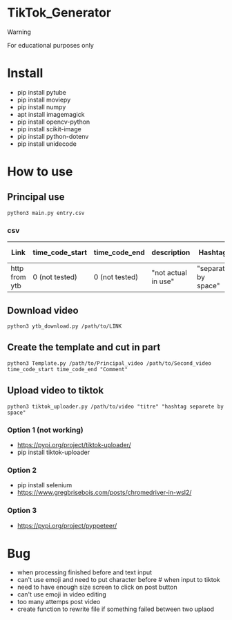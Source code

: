 # TikTok_Generator

> [!WARNING] 
> For educational purposes only

# Install
- pip install pytube
- pip install moviepy
- pip install numpy
- apt install imagemagick 
- pip install opencv-python
- pip install scikit-image
- pip install python-dotenv
- pip install unidecode

# How to use
## Principal use
```
python3 main.py entry.csv
```
### csv
| Link | time_code_start | time_code_end | description | Hashtag | on screen message
| ------------- | ------------- | ------------- | ------------- | ------------- | ------------- |
| http from ytb  | 0 (not tested)  | 0 (not tested)  | "not actual in use"  | "separate by space"  | "max 25 characters"  |
## Download video
```
python3 ytb_download.py /path/to/LINK
```
## Create the template and cut in part
```
python3 Template.py /path/to/Principal_video /path/to/Second_video time_code_start time_code_end "Comment" 
```
## Upload video to tiktok
```
python3 tiktok_uploader.py /path/to/video "titre" "hashtag separete by space"
```
### Option 1 (not working)
- https://pypi.org/project/tiktok-uploader/
- pip install tiktok-uploader

### Option 2
- pip install selenium
- https://www.gregbrisebois.com/posts/chromedriver-in-wsl2/

### Option 3
- https://pypi.org/project/pyppeteer/

# Bug
- when processing finished before and text input
- can't use emoji and need to put character before # when input to tiktok
- need to have enough size screen to click on post button
- can't use emoji in video editing
- too many attemps post video
- create function to rewrite file if something failed between two uplaod